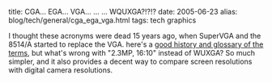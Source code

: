 title: CGA... EGA... VGA... ... ... WQUXGA?!?!?
date: 2005-06-23
alias: blog/tech/general/cga_ega_vga.html
tags: tech graphics

I thought these acronyms were dead 15 years ago, when SuperVGA and
the 8514/A started to replace the VGA. here's a 
<a href="http://www.fourmilab.ch/documents/howmanydots/">good history
and glossary of the terms</a>, but what's wrong with "2.3MP, 16:10"
instead of WUXGA? So much simpler, and it also provides a decent
way to compare screen resolutions with digital camera resolutions.
